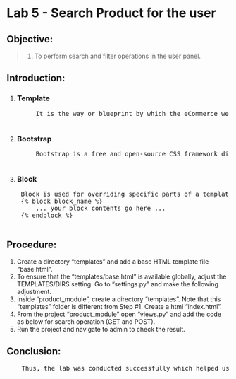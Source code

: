 # **Lab 5 - Search Product for the user**

## **Objective:**
> 1. To perform search and filter operations in the user panel.

## **Introduction:**

1. ### **Template**
    <pre>
        It is the way or blueprint by which the eCommerce website needs to be built. It specifies the working areas for the blocks to be fit into according to the respective tasks.
    </pre>

2. ### **Bootstrap**
    <pre>
        Bootstrap is a free and open-source CSS framework directed at responsive, mobile-first front-end web development. It contains CSS- and JavaScript-based design templates for typography, forms, buttons, navigation, and other interface components.
    </pre>

3. ### **Block**
    <pre>
    Block is used for overriding specific parts of a template. In your case, you have a block named content and this is supposed to be overridden by children that inherit from this template. That's where the power of the templates comes from in a sense.
    {% block block_name %}
        ... your block contents go here ...
    {% endblock %}
    </pre>

## **Procedure:**

1. Create a directory “templates” and add a base HTML template file “base.html".
2. To ensure that the “templates/base.html” is available globally, adjust the
TEMPLATES/DIRS setting. Go to “settings.py” and make the following adjustment.
3. Inside “product_module”, create a directory “templates”. Note that this “templates” folder is different from Step #1. Create a html “index.html”.
4. From the project “product_module” open “views.py” and add the code as below for search operation (GET and POST).
5. Run the project and navigate to admin to check the result.

## **Conclusion:**
<pre>
    Thus, the lab was conducted successfully which helped us to learn more about the use of Bootstrap and all the interactive interfaces to be used in the user-panel. We also learned to display the product’s image, use filters and search, help the user to input the products, category and brands directly from the user interface via the Admin url link.
</pre>